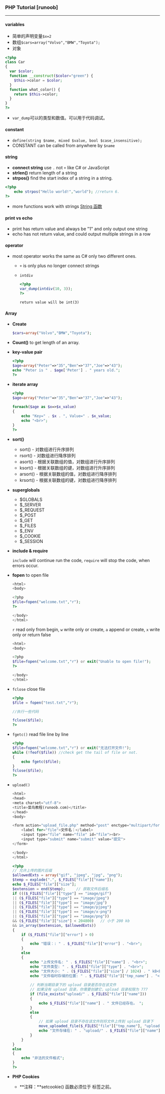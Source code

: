 ### PHP Tutorial [runoob]

***
#### variables
- 简单的声明变量`$x=2`
- 数组`$cars=array("Volvo","BMW","Toyota");`
- 对象 
```php
<?php
class Car
{
  var $color;
  function __construct($color="green") {
    $this->color = $color;
  }
  function what_color() {
    return $this->color;
  }
}
?>
```
- `var_dump`可以的类型和数值。可以用于代码调试。

#### constant 

- `define(string $name, mixed $value, bool $case_insensitive);`
- CONSTANT can be called from anywhere by `$name`

#### string

- **connect string** use `.` not `+` like C# or JavaScript
- **strlen()** return length of a string
- **strpos()** find the start index of a string in a string.
```php
<?php
    echo strpos("Hello world!","world"); //return 6.
?>
```

- more functions work with strings [String 函数](http://www.runoob.com/php/php-ref-string.html)

#### print vs echo

- print has return value and always be "1" and only output one string
- echo has not return value, and could output multiple strings in a row

#### operator 

- most operator works the same  as C# only two different ones.

  - `+` is only plus no longer connect strings

  - `intdiv`

    ```php
    <?php
    var_dump(intdiv(10, 3));
    ?>
    ```

    `return value will be int(3)`

#### Array

- **Create** 

  ```php
  $cars=array("Volvo","BMW","Toyota");
  ```

- **Count()** to get length of an array.

- **key-value pair**

  ```php
  <?php
  $age=array("Peter"=>"35","Ben"=>"37","Joe"=>"43");
  echo "Peter is " . $age['Peter'] . " years old.";
  ?>
  ```

- **iterate array**

  ```php
  <?php
  $age=array("Peter"=>"35","Ben"=>"37","Joe"=>"43");
   
  foreach($age as $x=>$x_value)
  {
      echo "Key=" . $x . ", Value=" . $x_value;
      echo "<br>";
  }
  ?>
  ```

- **sort()**
  - sort() - 对数组进行升序排列
  - rsort() - 对数组进行降序排列
  - asort() - 根据关联数组的值，对数组进行升序排列
  - ksort() - 根据关联数组的键，对数组进行升序排列
  - arsort() - 根据关联数组的值，对数组进行降序排列
  - krsort() - 根据关联数组的键，对数组进行降序排列
- **superglobals** 
  - $GLOBALS
  - $_SERVER
  - $_REQUEST
  - $_POST
  - $_GET
  - $_FILES
  - $_ENV
  - $_COOKIE
  - $_SESSION

- **include & require**

  `include` will continue run the code, `require` will stop the code, when errors occur.

- **fopen** to open file

  ```php
  <html>
  <body>
  
  <?php
  $file=fopen("welcome.txt","r");
  ?>
  
  </body>
  </html>
  ```

  `r` read only from begin, `w` write only or create, `a` append or create, `x` write only or return false

  ```php
  <html>
  <body>
  
  <?php
  $file=fopen("welcome.txt","r") or exit("Unable to open file!");
  ?>
  
  </body>
  </html>
  ```


- `fclose` close file

  ```php
  <?php
  $file = fopen("test.txt","r");
  
  //执行一些代码
  
  fclose($file);
  ?>
  ```

- `fgetc()` read file line by line

  ```php
  <?php
  $file=fopen("welcome.txt","r") or exit("无法打开文件!");
  while (!feof($file)) //check get the tail of file or not.
  {
      echo fgetc($file);
  }
  fclose($file);
  ?>
  ```

- `upload()` 

  ```php
  <html>
  <head>
  <meta charset="utf-8">
  <title>菜鸟教程(runoob.com)</title>
  </head>
  <body>
  
  <form action="upload_file.php" method="post" enctype="multipart/form-data">
      <label for="file">文件名：</label>
      <input type="file" name="file" id="file"><br>
      <input type="submit" name="submit" value="提交">
  </form>
  
  </body>
  </html>
  ```

  ```php
  <?php
  // 允许上传的图片后缀
  $allowedExts = array("gif", "jpeg", "jpg", "png");
  $temp = explode(".", $_FILES["file"]["name"]);
  echo $_FILES["file"]["size"];
  $extension = end($temp);     // 获取文件后缀名
  if ((($_FILES["file"]["type"] == "image/gif")
  || ($_FILES["file"]["type"] == "image/jpeg")
  || ($_FILES["file"]["type"] == "image/jpg")
  || ($_FILES["file"]["type"] == "image/pjpeg")
  || ($_FILES["file"]["type"] == "image/x-png")
  || ($_FILES["file"]["type"] == "image/png"))
  && ($_FILES["file"]["size"] < 204800)   // 小于 200 kb
  && in_array($extension, $allowedExts))
  {
      if ($_FILES["file"]["error"] > 0)
      {
          echo "错误：: " . $_FILES["file"]["error"] . "<br>";
      }
      else
      {
          echo "上传文件名: " . $_FILES["file"]["name"] . "<br>";
          echo "文件类型: " . $_FILES["file"]["type"] . "<br>";
          echo "文件大小: " . ($_FILES["file"]["size"] / 1024) . " kB<br>";
          echo "文件临时存储的位置: " . $_FILES["file"]["tmp_name"] . "<br>";
          
          // 判断当期目录下的 upload 目录是否存在该文件
          // 如果没有 upload 目录，你需要创建它，upload 目录权限为 777
          if (file_exists("upload/" . $_FILES["file"]["name"]))
          {
              echo $_FILES["file"]["name"] . " 文件已经存在。 ";
          }
          else
          {
              // 如果 upload 目录不存在该文件则将文件上传到 upload 目录下
              move_uploaded_file($_FILES["file"]["tmp_name"], "upload/" . $_FILES["file"]["name"]);
              echo "文件存储在: " . "upload/" . $_FILES["file"]["name"];
          }
      }
  }
  else
  {
      echo "非法的文件格式";
  }
  ?>
  ```

- **PHP Cookies**
  - **注释：**setcookie() 函数必须位于 <html> 标签之前。